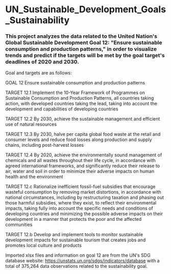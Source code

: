 # UN_Sustainable_Development_Goals_Sustainability



### This project analyzes the data related to the United Nation's Global Sustainable Development Goal 12: "Ensure sustainable consumption and production patterns," in order to visualize trends and predict if the targets will be met by the goal target's deadlines of 2020 and 2030.


Goal and targets are as follows:

GOAL 12
  Ensure sustainable consumption and production patterns

  TARGET 12.1
  Implement the 10-Year Framework of Programmes on Sustainable Consumption and Production Patterns, all countries taking action, with    developed countries taking the lead, taking into account the development and capabilities of developing countries

  TARGET 12.2
  By 2030, achieve the sustainable management and efficient use of natural resources

  TARGET 12.3
  By 2030, halve per capita global food waste at the retail and consumer levels and reduce food losses along production and supply chains, including post-harvest losses

  TARGET 12.4
  By 2020, achieve the environmentally sound management of chemicals and all wastes throughout their life cycle, in accordance with agreed international frameworks, and significantly reduce their release to air, water and soil in order to minimize their adverse impacts on human health and the environment

  TARGET 12.c
  Rationalize inefficient fossil-fuel subsidies that encourage wasteful consumption by removing market distortions, in accordance with national circumstances, including by restructuring taxation and phasing out those harmful subsidies, where they exist, to reflect their environmental impacts, taking fully into account the specific needs and conditions of developing countries and minimizing the possible adverse impacts on their development in a manner that protects the poor and the affected communities

  TARGET 12.b
  Develop and implement tools to monitor sustainable development impacts for sustainable tourism that creates jobs and promotes local culture and products


Imported xlsx files and information on goal 12 are from the UN's SDG database website: https://unstats.un.org/sdgs/indicators/database with a total of 375,264 data observations related to the sustainability goal.
